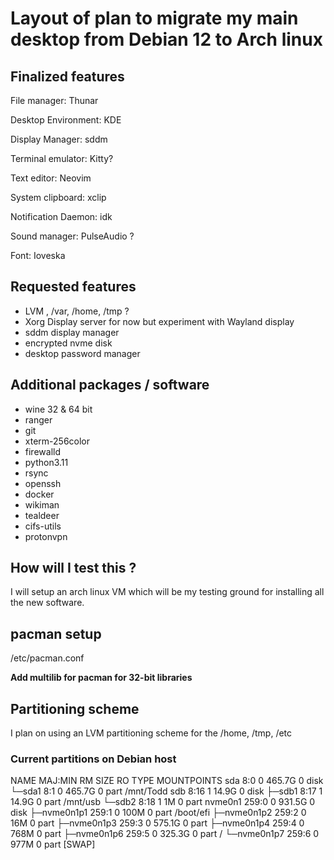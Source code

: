 

# Layout of plan to migrate my main desktop from Debian 12 to Arch linux 


## Finalized features 

File manager: Thunar 

Desktop Environment: KDE

Display Manager: sddm 

Terminal emulator: Kitty? 

Text editor: Neovim 

System clipboard: xclip                 

Notification Daemon: idk 

Sound manager: PulseAudio ? 

Font: Ioveska 


## Requested features 

- LVM , /var, /home, /tmp ? 
- Xorg Display server for now but experiment with Wayland display 
- sddm display manager
- encrypted nvme disk 
- desktop password manager 

## Additional packages / software 

- wine 32 & 64 bit  
- ranger 
- git 
- xterm-256color 
- firewalld 
- python3.11 
- rsync 
- openssh 
- docker 
- wikiman 
- tealdeer 
- cifs-utils
- protonvpn 


## How will I test this ? 

I will setup an arch linux VM which will be my testing ground for installing all the new software.

## pacman setup 

/etc/pacman.conf 

**Add multilib for pacman for 32-bit libraries**



## Partitioning scheme 

I plan on using an LVM partitioning scheme for the /home, /tmp, /etc 


### Current partitions on Debian host 


NAME        MAJ:MIN RM   SIZE RO TYPE MOUNTPOINTS
sda           8:0    0 465.7G  0 disk 
└─sda1        8:1    0 465.7G  0 part /mnt/Todd
sdb           8:16   1  14.9G  0 disk 
├─sdb1        8:17   1  14.9G  0 part /mnt/usb
└─sdb2        8:18   1     1M  0 part 
nvme0n1     259:0    0 931.5G  0 disk 
├─nvme0n1p1 259:1    0   100M  0 part /boot/efi
├─nvme0n1p2 259:2    0    16M  0 part 
├─nvme0n1p3 259:3    0 575.1G  0 part 
├─nvme0n1p4 259:4    0   768M  0 part 
├─nvme0n1p6 259:5    0 325.3G  0 part /
└─nvme0n1p7 259:6    0   977M  0 part [SWAP]

